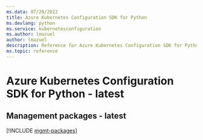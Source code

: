 ```yaml
---
ms.data: 07/20/2022
title: Azure Kubernetes Configuration SDK for Python
ms.devlang: python
ms.service: kubernetesconfiguration
ms.author: lmazuel
author: lmazuel
description: Reference for Azure Kubernetes Configuration SDK for Python
ms.topic: reference
---
```

# Azure Kubernetes Configuration SDK for Python - latest

## Management packages - latest
[!INCLUDE [mgmt-packages](kubernetes-configuration-mgmt-index.md)]
